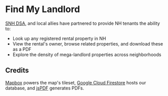 # Find My Landlord
[SNH DSA](https://www.snhdsa.org/), and local allies have partnered to provide NH tenants the ability to:
- Look up any registered rental property in NH
- View the rental's owner, browse related properties, and download these as a PDF
- Explore the density of mega-landlord properties across neighborhoods

## Credits

[Mapbox](https://www.mapbox.com/) powers the map's tileset, [Google Cloud Firestore](https://firebase.google.com/docs/firestore) hosts our database, and [jsPDF](https://github.com/MrRio/jsPDF) generates PDFs.
